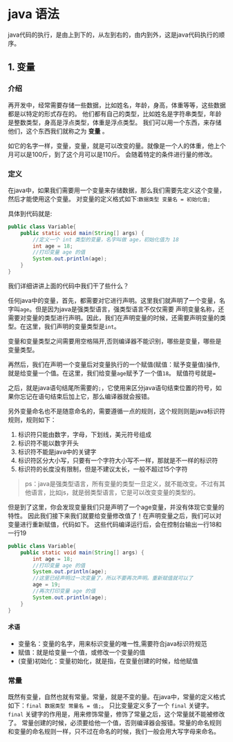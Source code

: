 # java 语法
java代码的执行，是由上到下的，从左到右的，由内到外，这是java代码执行的顺序。

## 1. 变量
### 介绍
再开发中，经常需要存储一些数据，比如姓名，年龄，身高，体重等等，这些数据都是以特定的形式存在的。
他们都有自己的类型，比如姓名是字符串类型，年龄是整数类型，身高是浮点类型，体重是浮点类型。
我们可以用一个东西，来存储他们，这个东西我们就称之为 **变量** 。

如它的名字一样，变量，变量，就是可以改变的量。就像是一个人的体重，他上个月可以是100斤，到了这个月可以是110斤。
会随着特定的条件进行量的修改。

### 定义

在java中，如果我们需要用一个变量来存储数据，那么我们需要先定义这个变量，然后才能使用这个变量。
对变量的定义格式如下:`数据类型 变量名 = 初始化值;`

具体到代码就是:
```java
public class Variable{
    public static void main(String[] args) {
        //定义一个 int 类型的变量，名字叫做 age，初始化值为 18
        int age = 18;
        //打印变量 age 的值
        System.out.println(age);
    }
}
```

我们详细讲讲上面的代码中我们干了些什么？

任何java中的变量，首先，都需要对它进行声明。这里我们就声明了一个变量，名字叫`age`。但是因为java是强类型语言，强类型语言不仅仅需要
声明变量名称，还需要对变量的类型进行声明。因此，我们在声明变量的时候，还需要声明变量的类型。在这里，我们声明的变量类型是`int`。

变量和变量类型之间需要用空格隔开,否则编译器不能识别，哪些是变量，哪些是变量类型。

再然后，我们在声明一个变量后对变量执行的一个赋值(赋值：赋予变量值)操作,就是给变量一个值。在这里，我们给变量`age`赋予了一个值`18`。
赋值符号就是`=`

之后，就是java语句结尾所需要的`;`，它使用来区分java语句结束位置的符号，如果你忘记在语句结束后加上它，那么编译器就会报错。

另外变量命名也不是随意命名的，需要遵循一点的规则，这个规则则是java标识符规则，规则如下：
1. 标识符只能由数字，字母，下划线，美元符号组成
2. 标识符不能以数字开头
3. 标识符不能是java中的关键字
4. 标识符区分大小写，只要有一个字符大小写不一样，那就是不一样的标识符
5. 标识符的长度没有限制，但是不建议太长，一般不超过15个字符

> ps：java是强类型语言，所有变量的类型一旦定义，就不能改变。不过有其他语言，比如js，就是弱类型语言，它是可以改变变量的类型的。

但是到了这里，你会发现变量我们只是声明了一个age变量，并没有体现它变量的特性。
因此我们接下来我们就要给变量修改值了！在声明变量之后，我们可以对变量进行重新赋值，代码如下。
这些代码编译运行后，会在控制台输出一行18和一行19

```java
public class Variable{
    public static void main(String[] args) {
        int age = 18;
        //打印变量 age 的值
        System.out.println(age);
        //这里已经声明过一次变量了，所以不要再次声明。重新赋值就可以了
        age = 19;
        //再次打印变量 age 的值
        System.out.println(age);
    }
}
```

#### 术语
- 变量名：变量的名字，用来标识变量的唯一性,需要符合java标识符规范
- 赋值：就是给变量一个值，或修改一个变量的值
- (变量)初始化：变量初始化，就是指，在变量创建的时候，给他赋值

### 常量
既然有变量，自然也就有常量。常量，就是不变的量。在java中，常量的定义格式如下：`final 数据类型 常量名 = 值;`。
只比变量定义多了一个 `final` 关键字。`final` 关键字的作用是，用来修饰常量，修饰了常量之后，这个常量就不能被修改了。
常量创建的时候，必须要给他一个值，否则编译器会报错。常量的命名规则和变量的命名规则一样，只不过在命名的时候，我们一般会用大写字母来命名。





